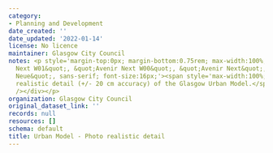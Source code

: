 ```yaml
---
category:
- Planning and Development
date_created: ''
date_updated: '2022-01-14'
license: No licence
maintainer: Glasgow City Council
notes: <p style='margin-top:0px; margin-bottom:0.75rem; max-width:100%; font-family:&quot;Avenir
  Next W01&quot;, &quot;Avenir Next W00&quot;, &quot;Avenir Next&quot;, Avenir, &quot;Helvetica
  Neue&quot;, sans-serif; font-size:16px;'><span style='max-width:100%; display:inherit;'>Photo
  realistic detail (+/- 20 cm accuracy) of the Glasgow Urban Model.</span><div><br
  /></div></p>
organization: Glasgow City Council
original_dataset_link: ''
records: null
resources: []
schema: default
title: Urban Model - Photo realistic detail
---
```

